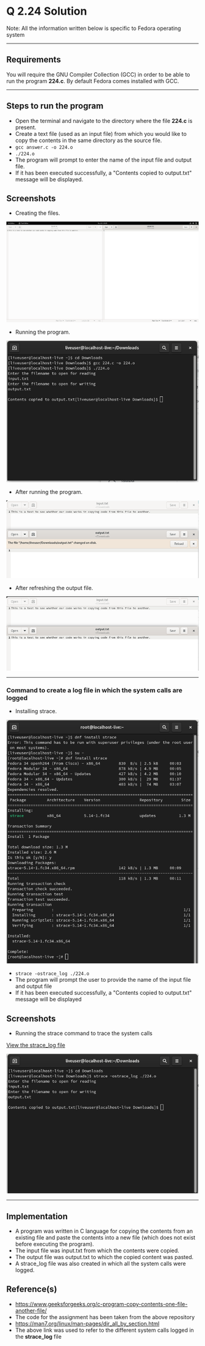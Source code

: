 
# Q 2.24 Solution

Note: All the information written below is specific to Fedora operating system

---

## Requirements

You will require the GNU Compiler Collection (GCC) in order to be able to run the program **224.c**. By default Fedora comes installed with GCC.

---

## Steps to run the program
 - Open the terminal and navigate to the directory where the file **224.c** is present.
 - Create a text file (used as an input file) from which you would like to copy the contents in the same directory as the source file.
 - `gcc answer.c -o 224.o`
 - `./224.o`
 - The program will prompt to enter the name of the input file and output file.
 -  If it has been executed successfully, a "Contents copied to output.txt" message will be displayed.

## Screenshots
- Creating the files.

![App Screenshot](https://github.com/vedantjk/CS252-Assignment-/blob/main/2.24/images/Creating%20input%20and%20output%20files.png)

- Running the program.

![App Screenshot](https://github.com/vedantjk/CS252-Assignment-/blob/main/2.24/images/Compiling%20and%20running%20the%20code.png)

- After running the program.

![App Screenshot](https://github.com/vedantjk/CS252-Assignment-/blob/main/2.24/images/Result%20after%20running%20the%20code.png)

- After refreshing the output file.

![App Screenshot](https://github.com/vedantjk/CS252-Assignment-/blob/main/2.24/images/Result%20after%20refreshing%20the%20output%20page.png)

---

### Command to create a log file in which the system calls are logged
- Installing strace.

![App Screenshot](https://github.com/vedantjk/CS252-Assignment-/blob/main/2.24/images/Installing%20strace.png)
- `strace -ostrace_log ./224.o`
- The program will prompt the user to provide the name of the input file and output file
- If it has been executed successfully, a "Contents copied to output.txt" message will be displayed

## Screenshots
- Running the strace command to trace the system calls

[View the strace_log file](https://github.com/vedantjk/CS252-Assignment-/blob/main/2.24/strace_log)

![App Screenshot](https://github.com/vedantjk/CS252-Assignment-/blob/main/2.24/images/Running%20the%20strace%20command.png)


---

## Implementation

- A program was written in C language for copying the contents from an existing file and paste the contents into a new file (which does not exist before executing the program).
- The input file was input.txt from which the contents were copied.
- The output file was output.txt to which the copied content was pasted.
- A strace_log file was also created in which all the system calls were logged.



## Reference(s)
- https://www.geeksforgeeks.org/c-program-copy-contents-one-file-another-file/
- The code for the assignment has been taken from the above repository
- https://man7.org/linux/man-pages/dir_all_by_section.html
- The above link was used to refer to the different system calls logged in the **strace_log** file
